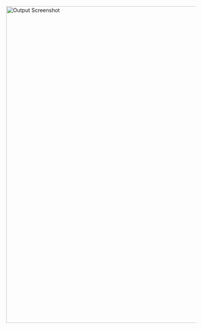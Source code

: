 <img width="841" alt="Output Screenshot" src="https://github.com/saurabhjha443/qp-ai-assessment/assets/59443058/77b6f964-af6d-4c43-b215-26818c4a8501">
